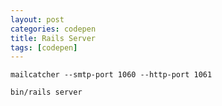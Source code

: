 ```yaml
---
layout: post
categories: codepen
title: Rails Server
tags: [codepen]
---
```



```
mailcatcher --smtp-port 1060 --http-port 1061

bin/rails server
```



